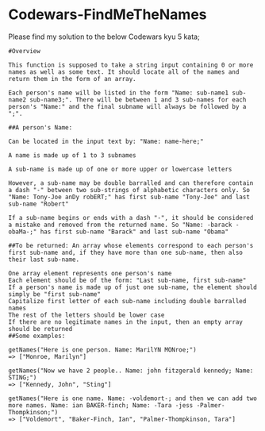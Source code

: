 # Codewars-FindMeTheNames

Please find my solution to the below Codewars kyu 5 kata;

    #Overview

    This function is supposed to take a string input containing 0 or more names as well as some text. It should locate all of the names and return them in the form of an array.

    Each person's name will be listed in the form "Name: sub-name1 sub-name2 sub-name3;". There will be between 1 and 3 sub-names for each person's "Name:" and the final subname will always be followed by a ";".

    ##A person's Name:

    Can be located in the input text by: "Name: name-here;"

    A name is made up of 1 to 3 subnames

    A sub-name is made up of one or more upper or lowercase letters

    However, a sub-name may be double barralled and can therefore contain a dash "-" between two sub-strings of alphabetic characters only. So "Name: Tony-Joe anDy robERT;" has first sub-name "Tony-Joe" and last sub-name "Robert"

    If a sub-name begins or ends with a dash "-", it should be considered a mistake and removed from the returned name. So "Name: -barack -obaMa-;" has first sub-name "Barack" and last sub-name "Obama"

    ##To be returned: An array whose elements correspond to each person's first sub-name and, if they have more than one sub-name, then also their last sub-name.

    One array element represents one person's name
    Each element should be of the form: "Last sub-name, first sub-name"
    If a person's name is made up of just one sub-name, the element should simply be "first sub-name"
    Capitalize first letter of each sub-name including double barralled names
    The rest of the letters should be lower case
    If there are no legitimate names in the input, then an empty array should be returned
    ##Some examples:

    getNames("Here is one person. Name: MarilYN MONroe;") 
    => ["Monroe, Marilyn"]

    getNames("Now we have 2 people.. Name: john fitzgerald kennedy; Name: STING;") 
    => ["Kennedy, John", "Sting"]

    getNames("Here is one name. Name: -voldemort-; and then we can add two more names. Name: ian BAKER-finch; Name: -Tara -jess -Palmer-Thompkinson;")
    => ["Voldemort", "Baker-Finch, Ian", "Palmer-Thompkinson, Tara"]
